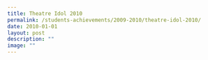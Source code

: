 ```yaml
---
title: Theatre Idol 2010
permalink: /students-achievements/2009-2010/theatre-idol-2010/
date: 2010-01-01
layout: post
description: ""
image: ""
---
```

